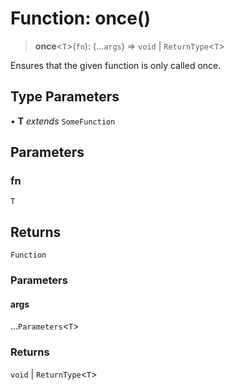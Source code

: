 # Function: once()

> **once**\<`T`\>(`fn`): (...`args`) => `void` \| `ReturnType`\<`T`\>

Ensures that the given function is only called once.

## Type Parameters

• **T** *extends* `SomeFunction`

## Parameters

### fn

`T`

## Returns

`Function`

### Parameters

#### args

...`Parameters`\<`T`\>

### Returns

`void` \| `ReturnType`\<`T`\>
